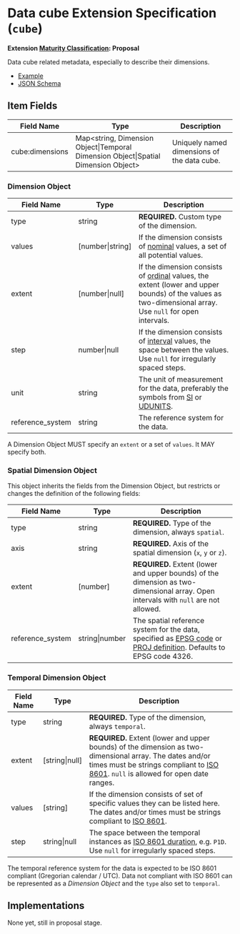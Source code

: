 # Data cube Extension Specification (`cube`)

**Extension [Maturity Classification](../README.md#extension-maturity): Proposal**

Data cube related metadata, especially to describe their dimensions.

- [Example](example.json)
- [JSON Schema](schema.json)

## Item Fields

| Field Name      | Type                                                         | Description |
| --------------- | ------------------------------------------------------------ | ----------- |
| cube:dimensions | Map<string, Dimension Object\|Temporal Dimension Object\|Spatial Dimension Object> | Uniquely named dimensions of the data cube. |

### Dimension Object

| Field Name       | Type             | Description                                                  |
| ---------------- | ---------------- | ------------------------------------------------------------ |
| type             | string           | **REQUIRED.** Custom type of the dimension.                  |
| values           | [number\|string] | If the dimension consists of [nominal](https://en.wikipedia.org/wiki/Level_of_measurement#Nominal_level) values, a set of all potential values. |
| extent           | [number\|null]   | If the dimension consists of [ordinal](https://en.wikipedia.org/wiki/Level_of_measurement#Ordinal_scale) values, the extent (lower and upper bounds) of the values as two-dimensional array. Use `null` for open intervals. |
| step             | number\|null     | If the dimension consists of [interval](https://en.wikipedia.org/wiki/Level_of_measurement#Interval_scale) values, the space between the values. Use `null` for irregularly spaced steps. |
| unit             | string           | The unit of measurement for the data, preferably the symbols from [SI](https://physics.nist.gov/cuu/Units/units.html) or [UDUNITS](https://ncics.org/portfolio/other-resources/udunits2/). |
| reference_system | string           | The reference system for the data.                           |

A Dimension Object MUST specify an `extent` or a set of `values`. It MAY specify both.

### Spatial Dimension Object

This object inherits the fields from the Dimension Object, but restricts or changes the definition of the following fields:

| Field Name       | Type           | Description                                                  |
| ---------------- | -------------- | ------------------------------------------------------------ |
| type             | string         | **REQUIRED.** Type of the dimension, always `spatial`.       |
| axis             | string         | **REQUIRED.** Axis of the spatial dimension (`x`, `y` or `z`). |
| extent           | [number]       | **REQUIRED.** Extent (lower and upper bounds) of the dimension as two-dimensional array. Open intervals with `null` are not allowed. |
| reference_system | string\|number | The spatial reference system for the data, specified as [EPSG code](http://www.epsg-registry.org/) or [PROJ definition](https://proj4.org/operations/projections/index.html). Defaults to EPSG code 4326. |

### Temporal Dimension Object

| Field Name | Type           | Description                                                  |
| ---------- | -------------- | ------------------------------------------------------------ |
| type       | string         | **REQUIRED.** Type of the dimension, always `temporal`.      |
| extent     | [string\|null] | **REQUIRED.** Extent (lower and upper bounds) of the dimension as two-dimensional array. The dates and/or times must be strings compliant to [ISO 8601](https://en.wikipedia.org/wiki/ISO_8601). `null` is allowed for open date ranges. |
| values     | [string]       | If the dimension consists of set of specific values they can be listed here. The dates and/or times must be strings compliant to [ISO 8601](https://en.wikipedia.org/wiki/ISO_8601). |
| step       | string\|null   | The space between the temporal instances as [ISO 8601 duration](https://en.wikipedia.org/wiki/ISO_8601#Durations), e.g. `P1D`. Use `null` for irregularly spaced steps. |

The temporal reference system for the data is expected to be ISO 8601 compliant (Gregorian calendar / UTC). Data not compliant with ISO 8601 can be represented as a *Dimension Object* and the `type` also set to `temporal`.

## Implementations

None yet, still in proposal stage.